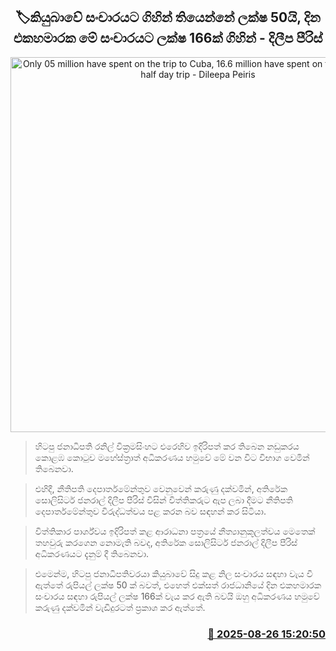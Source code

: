 <p align='center'><b><h2 align='center' title='Only 05 million have spent on the trip to Cuba, 16.6 million have spent on this one and a half day trip - Dileepa Peiris'>🏷කියුබාවේ සංචාරයට ගිහින් තියෙන්නේ ලක්ෂ 50යි, දින එකහමාරක මේ සංචාරයට ලක්ෂ 166ක් ගිහින් - දිලීප පීරිස්</h2></b></p>
<p align='center'><img src='https://helakuru.sgp1.cdn.digitaloceanspaces.com/esana/images/lib/dileepa-piris.jpg' width='600' alt='Only 05 million have spent on the trip to Cuba, 16.6 million have spent on this one and a half day trip - Dileepa Peiris'></p>

> හිටපු ජනාධිපති රනිල් වික්‍රමසිංහට එරෙහිව ඉදිරිපත් කර තිබෙන නඩුකරය කොළඹ කොටුව මහේස්ත්‍රාත් අධිකරණය හමුවේ මේ වන විට විභාග වෙමින් තිබෙනවා.

> එහිදී, නීතිපති දෙපාර්තමේන්තුව වෙනුවෙන් කරුණු දක්වමින්, අතිරේක සොලිසිටර් ජනරාල් දිලීප පීරිස් විසින් විත්තිකරුට ඇප ලබා දීමට නීතිපති දෙපාර්තමේන්තුව විරුද්ධත්වය පළ කරන බව සඳහන් කර සිටියා.

> විත්තිකාර පාර්ශ්වය ඉදිරිපත් කළ ආරාධනා පත්‍රයේ නීත්‍යානුකූලත්වය මෙතෙක් තහවුරු කරගෙන නොමැති බවද, අතිරේක සොලිසිටර් ජනරාල් දිලීප පීරිස් අධිකරණයට දැනුම් දී තිබෙනවා.

> එමෙන්ම, හිටපු ජනාධිපතිවරයා කියුබාවේ සිදු කළ නිල සංචාරය සඳහා වැය වී ඇත්තේ රුපියල් ලක්ෂ 50 ක් බවත්, එහෙත් එක්සත් රාජධානියේ දින එකහමාරක සංචාරය සඳහා රුපියල් ලක්ෂ 166ක් වැය කර ඇති බවයි ඔහු අධිකරණය හමුවේ කරුණු දක්වමින් වැඩිදුරටත් ප්‍රකාශ කර ඇත්තේ.



<h3 align='right'><a href='https://www.helakuru.lk/esana/p/113080/'>📅 2025-08-26 15:20:50</a></h3>
